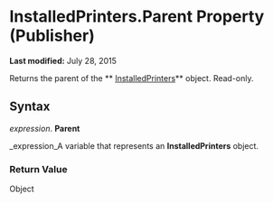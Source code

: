 
# InstalledPrinters.Parent Property (Publisher)

 **Last modified:** July 28, 2015

Returns the parent of the  ** [InstalledPrinters](8cf9b194-70bc-7963-6a08-d08401d4b6f3.md)** object. Read-only.

## Syntax

 _expression_. **Parent**

 _expression_A variable that represents an  **InstalledPrinters** object.


### Return Value

Object

